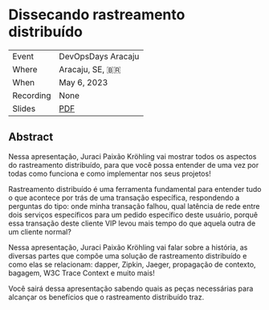 # Dissecando rastreamento distribuído

|           |                    |
| --------- | ------------------ |
| Event     | DevOpsDays Aracaju |
| Where     | Aracaju, SE, 🇧🇷    |
| When      | May 6, 2023        |
| Recording | None               |
| Slides    | [PDF](slides.pdf)  |

## Abstract

Nessa apresentação, Juraci Paixão Kröhling vai mostrar todos os aspectos do rastreamento distribuído, para que você possa entender de uma vez por todas como funciona e como implementar nos seus projetos!

Rastreamento distribuído é uma ferramenta fundamental para entender tudo o que acontece por trás de uma transação específica, respondendo a perguntas do tipo: onde minha transação falhou, qual latência de rede entre dois serviços específicos para um pedido específico deste usuário, porquê essa transação deste cliente VIP levou mais tempo do que aquela outra de um cliente normal?

Nessa apresentação, Juraci Paixão Kröhling vai falar sobre a história, as diversas partes que compõe uma solução de rastreamento distribuído e como elas se relacionam: dapper, Zipkin, Jaeger, propagação de contexto, bagagem, W3C Trace Context e muito mais!

Você sairá dessa apresentação sabendo quais as peças necessárias para alcançar os benefícios que o rastreamento distribuído traz.

